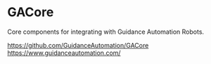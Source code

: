# GACore

Core components for integrating with Guidance Automation Robots.

https://github.com/GuidanceAutomation/GACore
https://www.guidanceautomation.com/
